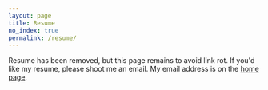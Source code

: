 ```yaml
---
layout: page
title: Resume
no_index: true
permalink: /resume/
---
```


Resume has been removed, but this page remains to avoid link rot. If you'd like
my resume, please shoot me an email. My email address is on the [home page](/).
